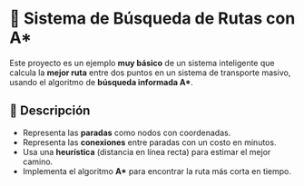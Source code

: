 # 🚌 Sistema de Búsqueda de Rutas con A*

Este proyecto es un ejemplo **muy básico** de un sistema inteligente que calcula la **mejor ruta** entre dos puntos en un sistema de transporte masivo, usando el algoritmo de **búsqueda informada A\***.

## 🚀 Descripción

- Representa las **paradas** como nodos con coordenadas.
- Representa las **conexiones** entre paradas con un costo en minutos.
- Usa una **heurística** (distancia en línea recta) para estimar el mejor camino.
- Implementa el algoritmo **A\*** para encontrar la ruta más corta en tiempo.

